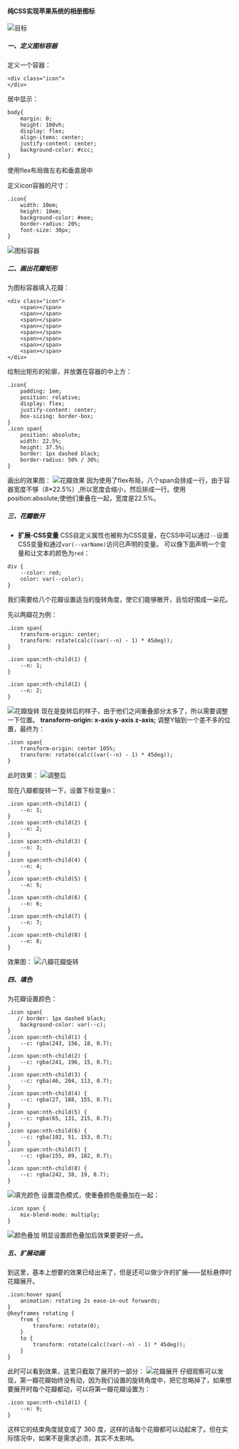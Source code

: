 #### 纯CSS实现苹果系统的相册图标

![目标](https://upload-images.jianshu.io/upload_images/3214119-25873105655882bf.png?imageMogr2/auto-orient/strip%7CimageView2/2/w/1240)

##### 一、定义图标容器
定义一个容器：
```
<div class="icon">
</div>
```

居中显示：
```
body{
    margin: 0;
    height: 100vh;
    display: flex;
    align-items: center;
    justify-content: center;
    background-color: #ccc;
}
```
使用flex布局做左右和垂直居中

定义icon容器的尺寸：
```
.icon{
    width: 10em;
    height: 10em;
    background-color: #eee;
    border-radius: 20%;
    font-size: 30px;
}
```
![图标容器](https://upload-images.jianshu.io/upload_images/3214119-f6589d621fe698b1.png?imageMogr2/auto-orient/strip%7CimageView2/2/w/1240)

##### 二、画出花瓣矩形
为图标容器填入花瓣：
```
<div class="icon">
    <span></span>
    <span></span>
    <span></span>
    <span></span>
    <span></span>
    <span></span>
    <span></span>
    <span></span>
</div>
```
绘制出矩形的轮廓，并放置在容器的中上方：
```
.icon{
    padding: 1em;
    position: relative;
    display: flex;
    justify-content: center;
    box-sizing: border-box;
}
.icon span{
    position: absolute;
    width: 22.5%;
    height: 37.5%;
    border: 1px dashed black;
    border-radius: 50% / 30%;
}
```
画出的效果图：
![花瓣效果](https://upload-images.jianshu.io/upload_images/3214119-10c75f60cec6a8d9.png?imageMogr2/auto-orient/strip%7CimageView2/2/w/1240)
因为使用了flex布局，八个span会排成一行，由于容器宽度不够（8*22.5%）,所以宽度会缩小，然后排成一行。使用position:absolute;使他们重叠在一起，宽度是22.5%。

##### 三、花瓣散开
- **扩展-CSS变量**
CSS自定义属性也被称为CSS变量，在CSS中可以通过`--`设置CSS变量和通过`var(--varName)`访问已声明的变量。
可以像下面声明一个变量和让文本的颜色为`red`：
```
div { 
    --color: red; 
    color: var(--color); 
}
```
我们需要给八个花瓣设置适当的旋转角度，使它们能够散开，且恰好围成一朵花。

先以两瓣花为例：
```
.icon span{
    transform-origin: center;
    transform: rotate(calc((var(--n) - 1) * 45deg));
}
```
```
.icon span:nth-child(1) {
    --n: 1;
}

.icon span:nth-child(2) {
    --n: 2;
}
```
![花瓣旋转](https://upload-images.jianshu.io/upload_images/3214119-4baf40d65db19658.png?imageMogr2/auto-orient/strip%7CimageView2/2/w/1240)
现在是旋转后的样子，由于他们之间重叠部分太多了，所以需要调整一下位置。
**transform-origin: x-axis y-axis z-axis;**
调整Y轴到一个差不多的位置，最终为：
```
.icon span{
    transform-origin: center 105%;
    transform: rotate(calc((var(--n) - 1) * 45deg));
}
```
此时效果：
![调整后](https://upload-images.jianshu.io/upload_images/3214119-23aed5556a48f540.png?imageMogr2/auto-orient/strip%7CimageView2/2/w/1240)

现在八瓣都旋转一下，设置下标变量n：
```
.icon span:nth-child(1) {
    --n: 1;
}
.icon span:nth-child(2) {
    --n: 2;
}
.icon span:nth-child(3) {
    --n: 3;
}
.icon span:nth-child(4) {
    --n: 4;
}
.icon span:nth-child(5) {
    --n: 5;
}
.icon span:nth-child(6) {
    --n: 6;
}
.icon span:nth-child(7) {
    --n: 7;
}
.icon span:nth-child(8) {
    --n: 8;
}
```
效果图：
![八瓣花瓣旋转](https://upload-images.jianshu.io/upload_images/3214119-aedafa19f7c7b227.png?imageMogr2/auto-orient/strip%7CimageView2/2/w/1240)

##### 四、填色
为花瓣设置颜色：
```
.icon span{
   // border: 1px dashed black;
    background-color: var(--c);
}
.icon span:nth-child(1) {
    --c: rgba(243, 156, 18, 0.7);
}
.icon span:nth-child(2) {
    --c: rgba(241, 196, 15, 0.7);
}
.icon span:nth-child(3) {
    --c: rgba(46, 204, 113, 0.7);
}
.icon span:nth-child(4) {
    --c: rgba(27, 188, 155, 0.7);
}
.icon span:nth-child(5) {
    --c: rgba(65, 131, 215, 0.7);
}
.icon span:nth-child(6) {
    --c: rgba(102, 51, 153, 0.7);
}
.icon span:nth-child(7) {
    --c: rgba(155, 89, 182, 0.7);
}
.icon span:nth-child(8) {
    --c: rgba(242, 38, 19, 0.7);
}
```
![填充颜色](https://upload-images.jianshu.io/upload_images/3214119-3bbaf17f47a9c6ad.png?imageMogr2/auto-orient/strip%7CimageView2/2/w/1240)
设置混色模式，使重叠颜色能叠加在一起：
```
.icon span {
    mix-blend-mode: multiply;
}
```
![颜色叠加](https://upload-images.jianshu.io/upload_images/3214119-76f10fdf7d93248b.png?imageMogr2/auto-orient/strip%7CimageView2/2/w/1240)
明显设置颜色叠加后效果要更好一点。

##### 五、扩展动画
到这里，基本上想要的效果已经出来了，但是还可以做少许的扩展——鼠标悬停时花瓣展开。
```
.icon:hover span{
    animation: rotating 2s ease-in-out forwards;
}
@keyframes rotating {
    from {
        transform: rotate(0);
    }
    to {
        transform: rotate(calc((var(--n) - 1) * 45deg));
    }
}
```
此时可以看到效果，这里只截取了展开的一部分：
![花瓣展开](https://upload-images.jianshu.io/upload_images/3214119-f8fa9e051c6462fb.png?imageMogr2/auto-orient/strip%7CimageView2/2/w/1240)
仔细观察可以发现，第一瓣花瓣始终没有动，因为我们设置的旋转角度中，把它忽略掉了，如果想要展开时每个花瓣都动，可以将第一瓣花瓣设置为：
```
.icon span:nth-child(1) {
    --n: 9;
}
```
这样它的结束角度就变成了 360 度，这样的话每个花瓣都可以动起来了。但在实际情况中，如果不是需求必须，其实不太影响。